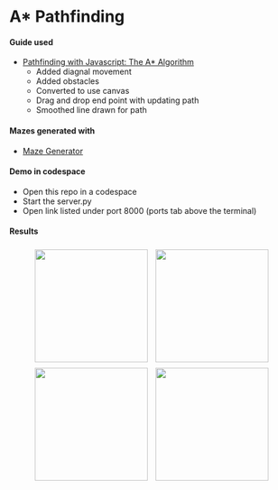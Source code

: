 # A* Pathfinding

#### Guide used
- [Pathfinding with Javascript: The A* Algorithm](https://dev.to/codesphere/pathfinding-with-javascript-the-a-algorithm-3jlb)
  - Added diagnal movement
  - Added obstacles
  - Converted to use canvas
  - Drag and drop end point with updating path
  - Smoothed line drawn for path

#### Mazes generated with
- [Maze Generator](https://keesiemeijer.github.io/maze-generator/#generate)

#### Demo in codespace
- Open this repo in a codespace
- Start the server.py
- Open link listed under port 8000 (ports tab above the terminal)
    
#### Results
<figure>
  <div>
    <img src="https://github.com/ajbrickhouse/AStar_JS/assets/106787118/0f66e9bb-ef4c-4087-bb3b-9310fd4e27ab" style="width: 200px; height: 200px; padding: 5px;">
    <img src="https://github.com/ajbrickhouse/AStar_JS/assets/106787118/9216a441-474c-4c4e-8f68-d82d7d7a2f2d" style="width: 200px; height: 200px; padding: 5px;">
    <img src="https://github.com/ajbrickhouse/AStar_JS/assets/106787118/ad8531eb-2147-4c3d-9e8b-01a8c02309b2" style="width: 200px; height: 200px; padding: 5px;">
    <img src="https://github.com/ajbrickhouse/AStar_JS/assets/106787118/f5cdf58e-6bee-4a16-9e04-acc5996357e4" style="width: 200px; height: 200px; padding: 5px;">
  </div>
</figure>
